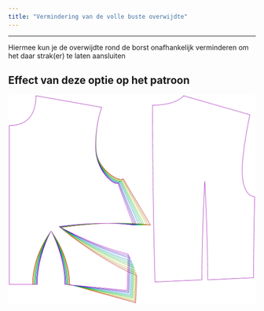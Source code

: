 ```yaml
---
title: "Vermindering van de volle buste overwijdte"
---
```


***

Hiermee kun je de overwijdte rond de borst onafhankelijk verminderen om het daar strak(er) te laten aansluiten

## Effect van deze optie op het patroon

![Deze afbeelding toont het effect van deze optie door meerdere varianten die een andere waarde hebben voor deze optie te vervangen](bella_fullchesteasereduction_sample.svg "Effect van deze optie op het patroon")
